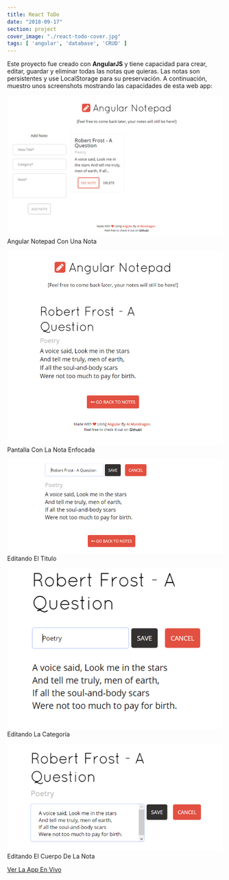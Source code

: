 ```yaml
---
title: React ToDo
date: "2018-09-17"
section: project
cover_image: "./react-todo-cover.jpg"
tags: [ 'angular', 'database', 'CRUD' ]
---
```


Este proyecto fue creado con <span class="angular">**AngularJS**</span> y tiene capacidad para crear, editar, guardar y eliminar todas las notas que quieras. Las notas son persistentes y use LocalStorage para su preservación. A continuación, muestro unos screenshots mostrando las capacidades de esta web app: 

<p class="captioned"><img src="./angular-notepad-1.png" alt="Angular Notepad 1" />Angular Notepad Con Una Nota</p>
<p class="captioned"><img src="./angular-notepad-2.png" alt="Angular Notepad 2" />Pantalla Con La Nota Enfocada</p>
<p class="captioned"><img src="./angular-notepad-3.png" alt="Angular Notepad 3" />Editando El Titulo</p>
<p class="captioned"><img src="./angular-notepad-4.png" alt="Angular Notepad 4" />Editando La Categoría</p>
<p class="captioned"><img src="./angular-notepad-5.png" alt="Angular Notepad 5" />Editando El Cuerpo De La Nota</p>
<p class="btn-content">
<a href="http://ngpad.surge.sh/" class="btn">Ver La App En Vivo</a></p>